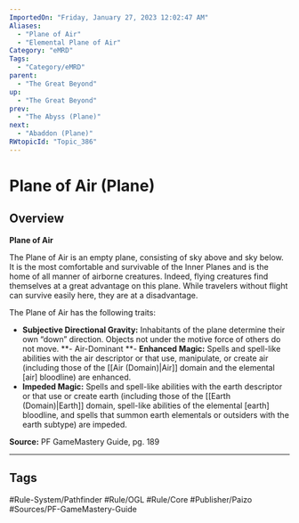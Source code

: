 ```yaml
---
ImportedOn: "Friday, January 27, 2023 12:02:47 AM"
Aliases:
  - "Plane of Air"
  - "Elemental Plane of Air"
Category: "eMRD"
Tags:
  - "Category/eMRD"
parent:
  - "The Great Beyond"
up:
  - "The Great Beyond"
prev:
  - "The Abyss (Plane)"
next:
  - "Abaddon (Plane)"
RWtopicId: "Topic_386"
---
```

# Plane of Air (Plane)
## Overview
**Plane of Air**

The Plane of Air is an empty plane, consisting of sky above and sky below. It is the most comfortable and survivable of the Inner Planes and is the home of all manner of airborne creatures. Indeed, flying creatures find themselves at a great advantage on this plane. While travelers without flight can survive easily here, they are at a disadvantage.

The Plane of Air has the following traits:

- **Subjective Directional Gravity:** Inhabitants of the plane determine their own “down” direction. Objects not under the motive force of others do not move.
**- Air-Dominant
**- **Enhanced Magic:** Spells and spell-like abilities with the air descriptor or that use, manipulate, or create air (including those of the [[Air (Domain)|Air]] domain and the elemental \[air] bloodline) are enhanced.
- **Impeded Magic:** Spells and spell-like abilities with the earth descriptor or that use or create earth (including those of the [[Earth (Domain)|Earth]] domain, spell-like abilities of the elemental \[earth] bloodline, and spells that summon earth elementals or outsiders with the earth subtype) are impeded.

**Source:** PF GameMastery Guide, pg. 189


---
## Tags
#Rule-System/Pathfinder #Rule/OGL #Rule/Core #Publisher/Paizo #Sources/PF-GameMastery-Guide

